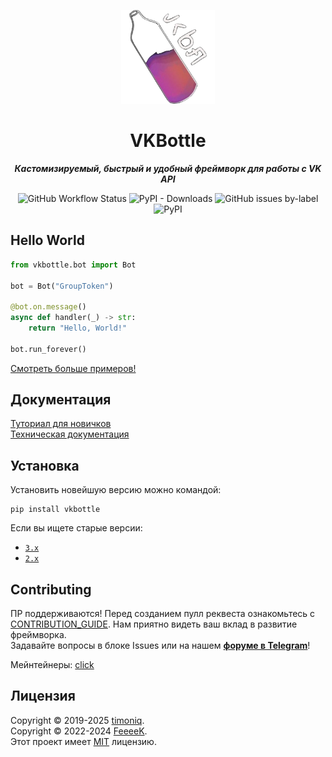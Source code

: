 <p align="center">
  <a href="https://github.com/vkbottle/vkbottle">
    <img width="150px" height="150px" alt="VKBottle" src="https://raw.githubusercontent.com/vkbottle/vkbottle/master/docs/logo.svg">
  </a>
</p>
<h1 align="center">
  VKBottle
</h1>
<p align="center">
    <em><b>Кастомизируемый, быстрый и удобный фреймворк для работы с VK API</b></em>
</p>
<p align="center">
  <img alt="GitHub Workflow Status" src="https://img.shields.io/github/actions/workflow/status/vkbottle/vkbottle/push-build.yml">
  <img alt="PyPI - Downloads" src="https://img.shields.io/pypi/dw/vkbottle">
  <img alt="GitHub issues by-label" src="https://img.shields.io/github/issues/vkbottle/vkbottle/bug">
  <img alt="PyPI" src="https://img.shields.io/pypi/v/vkbottle?color=green&label=PyPI">
</p>

## Hello World

```python
from vkbottle.bot import Bot

bot = Bot("GroupToken")

@bot.on.message()
async def handler(_) -> str:
    return "Hello, World!"

bot.run_forever()
```

[Смотреть больше примеров!](https://github.com/vkbottle/vkbottle/tree/master/examples)

## Документация

[Туториал для новичков](https://vkbottle.rtfd.io/ru/latest/tutorial/)\
[Техническая документация](https://vkbottle.rtfd.io/ru/latest)

## Установка

Установить новейшую версию можно командой:

```console
pip install vkbottle
```

Если вы ищете старые версии:

- [`3.x`](https://github.com/vkbottle/vkbottle/tree/v3.0)
- [`2.x`](https://github.com/vkbottle/vkbottle/tree/v2.0)

## Contributing

ПР поддерживаются! Перед созданием пулл реквеста ознакомьтесь с [CONTRIBUTION_GUIDE](CONTRIBUTION_GUIDE.md). Нам приятно видеть ваш вклад в развитие фреймворка.\
Задавайте вопросы в блоке Issues или на нашем [**форуме в Telegram**](https://t.me/botoforum)!

Мейнтейнеры: [click](https://github.com/vkbottle/vkbottle/graphs/contributors)

## Лицензия

Copyright © 2019-2025 [timoniq](https://github.com/timoniq).\
Copyright © 2022-2024 [FeeeeK](https://github.com/FeeeeK).\
Этот проект имеет [MIT](https://github.com/vkbottle/vkbottle/blob/master/LICENSE) лицензию.
